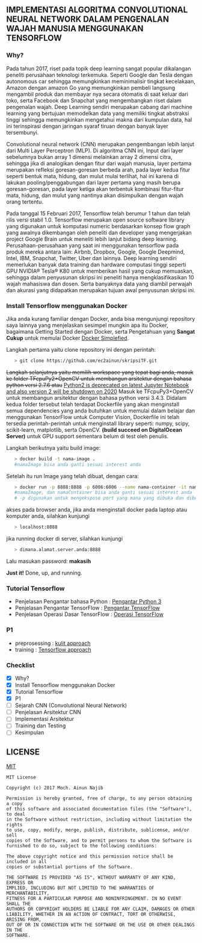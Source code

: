 ## IMPLEMENTASI ALGORITMA CONVOLUTIONAL NEURAL NETWORK DALAM PENGENALAN WAJAH MANUSIA MENGGUNAKAN TENSORFLOW 

### Why?
   Pada tahun 2017, riset pada topik deep learning sangat popular dikalangan peneliti perusahaan teknologi terkemuka. Seperti Google dan Tesla dengan autonomous car sehingga memungkinkan meminimalisir tingkat kecelakaan, Amazon dengan amazon Go yang memungkinkan pembeli langsung mengambil produk dan membayar nya secara otomatis di saat keluar dari toko, serta Facebook dan Snapchat yang mengembangkan riset dalam pengenalan wajah. Deep Learning sendiri merupakan cabang dari machine learning yang bertujuan memodelkan data yang memiliki tingkat abstraksi tinggi sehingga memungkinkan mengetahui makna dari kumpulan data, hal ini terinspirasi dengan jaringan syaraf tiruan dengan banyak layer tersembunyi.  
   
   Convolutional neural network (CNN) merupakan pengembangan lebih lanjut dari Multi Layer Perceptron (MLP). Di algoritma CNN ini, Input dari layer sebelumnya bukan array 1 dimensi melainkan array 2 dimensi citra, sehingga jika di analogikan dengan fitur dari wajah manusia, layer pertama merupakan refleksi goresan-goresan berbeda arah, pada layer kedua fitur seperti bentuk mata, hidung, dan mulut mulai terlihat, hal ini karena di lakukan pooling/penggabungan dari layer pertama yang masih berupa goresan-goresan, pada layer ketiga akan terbentuk kombinasi fitur-fitur mata, hidung, dan mulut yang nantinya akan disimpulkan dengan wajah orang tertentu.  
   
   Pada tanggal 15 Februari 2017, Tensorflow telah berumur 1 tahun dan telah rilis versi stabil 1.0. Tensorflow merupakan open source software library  yang digunakan untuk komputasi numeric berdasarkan konsep flow graph yang awalnya dikembangan oleh peneliti dan developer yang mengerjakan project Google Brain untuk meneliti lebih lanjut bidang deep learning. Perusahaan-perusahaan yang saat ini menggunakan tensorflow pada produk mereka antara lain: Airbnb, Dropbox, Google, Google Deepmind, Intel, IBM, Snapchat, Twitter, Uber dan lainnya. Deep learning sendiri memerlukan banyak data training dan hardware computasi tinggi seperti GPU NVIDIA® Tesla® K80 untuk memberikan hasil yang cukup memuaskan, sehingga dalam penyusunan skripsi ini peneliti hanya mengklasifikasikan 10 wajah mahasiswa dan dosen. Serta banyaknya data yang diambil perwajah dan akurasi yang didapatkan merupakan tujuan awal penyusunan skripsi ini.  

### Install Tensorflow menggunakan Docker 
   Jika anda kurang familiar dengan Docker, anda bisa mengunjungi repository saya lainnya yang menjelaskan sesimpel mungkin apa itu Docker, bagaimana Getting Started dengan Docker, serta Pengetahuan yang **Sangat Cukup** untuk memulai Docker [Docker Simplefied](https://ec2ainun.github.io/DockerTF/).
   
   Langkah pertama yaitu clone repository ini dengan perintah:   
```sh
   > git clone https://github.com/ec2ainun/skripsiTF.git
```
   
   ~~Langkah selanjutnya yaitu memilih workspace yang tepat bagi anda, masuk ke folder TFcpuPy2+OpenCV untuk membangun arsitektur dengan bahasa python versi 2.7.6 atau~~
   [Python2 is deprecated on latest Jupyter Notebook and also version 2 will be shutdown on 2020](http://blog.jupyter.org/2017/04/19/release-of-ipython-6-0/) 
   Masuk ke TFcpuPy3+OpenCV untuk membangun arsitektur dengan bahasa python versi 3.4.3. Didalam kedua folder tersebut telah terdapat Dockerfile yang akan menginstall semua dependencies yang anda butuhkan untuk memulai dalam belajar dan menggunakan TensorFlow untuk Computer Vision, Dockerfile ini telah tersedia perintah-perintah untuk menginstall library seperti: numpy, scipy, scikit-learn, matplotlib, serta OpenCV. **(build succeed on DigitalOcean Server)** untuk GPU support sementara belum di test oleh penulis.
   
   Langkah berikutnya yaitu build image:
```sh
   > docker build -t nama-image .
   #namaImage bisa anda ganti sesuai interest anda
```
   
   Setelah itu run Image yang telah dibuat, dengan cara:
```sh
   > docker run -p 8888:8888 -p 6006:6006 --name nama-container -it nama-image
   #namaImage, dan namaContainer bisa anda ganti sesuai interest anda
   # -p digunakan untuk mengekspose port yang mana yang dibuka dan diberi akses dari luar 
```

   akses pada browser anda, jika anda menginstall docker pada laptop atau komputer anda, silahkan kunjungi
```sh
   > localhost:8888
```
   jika running docker di server, silahkan kunjungi
```sh
   > dimana.alamat.server.anda:8888
```
   Lalu masukan password: **makasih**
   
   **Just it!** 
   Done, up, and running. 
   
### Tutorial Tensorflow
- Penjelasan Pengantar bahasa Python : [Pengantar Python 3](http://nbviewer.jupyter.org/github/ec2ainun/notebooks/blob/master/python3.4.ipynb)
- Penjelasan Pengantar TensorFlow : [Pengantar TensorFlow](http://nbviewer.jupyter.org/github/ec2ainun/notebooks/blob/master/Tensor.ipynb)
- Penjelasan Operasi Dasar TensorFlow : [Operasi TensorFlow](http://nbviewer.jupyter.org/github/ec2ainun/notebooks/blob/master/OperasiTF.ipynb)

### P1
- preprosessing : [kulit approach](http://nbviewer.jupyter.org/github/ec2ainun/tugas/blob/master/skripsiP1preproses.ipynb)
- training : [Tensorflow approach](http://nbviewer.jupyter.org/github/ec2ainun/tugas/blob/master/skripsiP1training.ipynb)

### Checklist
- [x] Why?
- [x] Install Tensorflow menggunakan Docker
- [x] Tutorial Tensorflow
- [x] P1
- [ ] Sejarah CNN (Convolutional Neural Network)
- [ ] Penjelasan Arsitektur CNN
- [ ] Implementasi Arsitektur
- [ ] Training dan Testing
- [ ] Kesimpulan

## LICENSE
[MIT](/LICENSE)
```
MIT License

Copyright (c) 2017 Moch. Ainun Najib

Permission is hereby granted, free of charge, to any person obtaining a copy
of this software and associated documentation files (the "Software"), to deal
in the Software without restriction, including without limitation the rights
to use, copy, modify, merge, publish, distribute, sublicense, and/or sell
copies of the Software, and to permit persons to whom the Software is
furnished to do so, subject to the following conditions:

The above copyright notice and this permission notice shall be included in all
copies or substantial portions of the Software.

THE SOFTWARE IS PROVIDED "AS IS", WITHOUT WARRANTY OF ANY KIND, EXPRESS OR
IMPLIED, INCLUDING BUT NOT LIMITED TO THE WARRANTIES OF MERCHANTABILITY,
FITNESS FOR A PARTICULAR PURPOSE AND NONINFRINGEMENT. IN NO EVENT SHALL THE
AUTHORS OR COPYRIGHT HOLDERS BE LIABLE FOR ANY CLAIM, DAMAGES OR OTHER
LIABILITY, WHETHER IN AN ACTION OF CONTRACT, TORT OR OTHERWISE, ARISING FROM,
OUT OF OR IN CONNECTION WITH THE SOFTWARE OR THE USE OR OTHER DEALINGS IN THE
SOFTWARE.
```

